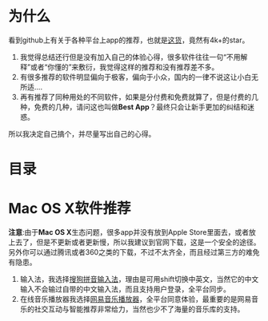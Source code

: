 # 为什么

看到github上有关于各种平台上app的推荐，也就是[这货](https://github.com/hzlzh/Best-App)，竟然有4k+的star。

1. 我觉得总结还行但是没有加入自己的体验心得，很多软件往往一句“不用解释”或者“你懂的”来敷衍，我觉得这样的推荐和没有推荐差不多。
2. 有很多推荐的软件明显偏向于极客，偏向于小众，国内的一律不说这让小白无所适....
3. 再有推荐了同种用处的不同软件，如果是分付费和免费就算了，但是付费的几种，免费的几种，请问这也叫做**Best App**？最终只会让新手更加的纠结和迷惑。

所以我决定自己搞个，并尽量写出自己的心得。

# 目录


# Mac OS X软件推荐

**注意**:由于**Mac OS X**生态问题，很多app并没有放到Apple Store里面去，或者放上去了，但是不更新或者更新慢，所以我建议到官网下载，这是一个安全的途径。另外你可以通过腾讯或者360之类的下载，不过不太齐全，而且经过第三方的难免有隐患。

1. 输入法，我选择[搜狗拼音输入法](http://pinyin.sogou.com/mac/)，理由是可用shift切换中英文，当然它的中文输入不会输过自带的中文输入法，而且支持用户登录，全平台同步。
2. 在线音乐播放器我选择[网易音乐播放器](http://music.163.com/#/download)，全平台同意体验，最重要的是网易音乐的社交互动与智能推荐非常给力，当然也少不了海量的音乐库的支持。
